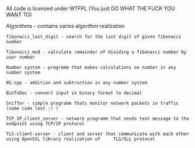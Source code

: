 All code is licensed under WTFPL (You just DO WHAT THE FUCK YOU WANT TO)

Algorithms - contains varios algorithm realization

	fibonacci_last_digit - search for the last digit of given fibonacci number

	fibonacci_mod - calculate remainder of dividing a fibonacci number by user number

	Number system - programm that makes calculations on number in any number system

	NS.cpp - addition and subtruction in any number system

	BinToDec - convert input in binary format to decimal
   
	Sniffer - simple programm thats monitor network packets in traffic (some code lost :( )

	TCP_IP_client_server - network programm that sends text message to the endpoint using TCP/IP protocol

	TLS-client-server - client and server that communicate with each other using OpenSSL library realization of 	TLS/SLL protocol  

